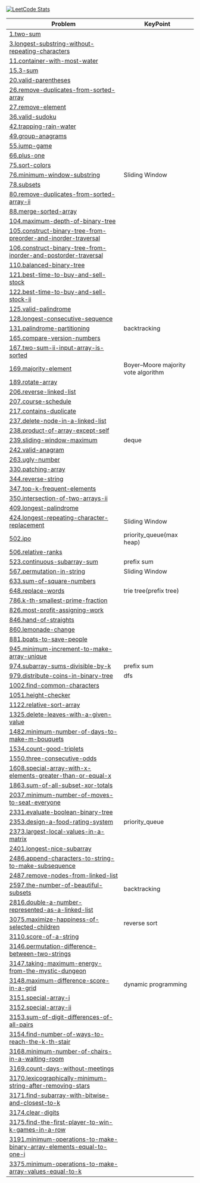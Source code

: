 [![LeetCode Stats](https://leetcard.jacoblin.cool/eddie25?theme=nord&font=patrick_hand&ext=heatmap)](https://leetcode.com/eddie25)

<!-- BEGIN DIRECTORY STRUCTURE -->
|Problem|KeyPoint|
|-|-|
|[1.two-sum](Problems/1.two-sum/main.cpp)||
|[3.longest-substring-without-repeating-characters](Problems/3.longest-substring-without-repeating-characters/main.cpp)||
|[11.container-with-most-water](Problems/11.container-with-most-water/main.cpp)||
|[15.3-sum](Problems/15.3-sum/main.cpp)||
|[20.valid-parentheses](Problems/20.valid-parentheses/main.cpp)||
|[26.remove-duplicates-from-sorted-array](Problems/26.remove-duplicates-from-sorted-array/main.cpp)||
|[27.remove-element](Problems/27.remove-element/main.cpp)||
|[36.valid-sudoku](Problems/36.valid-sudoku/main.cpp)||
|[42.trapping-rain-water](Problems/42.trapping-rain-water/main.cpp)||
|[49.group-anagrams](Problems/49.group-anagrams/main.cpp)||
|[55.jump-game](Problems/55.jump-game/main.cpp)||
|[66.plus-one](Problems/66.plus-one/main.cpp)||
|[75.sort-colors](Problems/75.sort-colors/main.cpp)||
|[76.minimum-window-substring](Problems/76.minimum-window-substring/main.cpp)|Sliding Window|
|[78.subsets](Problems/78.subsets/main.cpp)||
|[80.remove-duplicates-from-sorted-array-ii](Problems/80.remove-duplicates-from-sorted-array-ii/main.cpp)||
|[88.merge-sorted-array](Problems/88.merge-sorted-array/main.cpp)||
|[104.maximum-depth-of-binary-tree](Problems/104.maximum-depth-of-binary-tree/main.cpp)||
|[105.construct-binary-tree-from-preorder-and-inorder-traversal](Problems/105.construct-binary-tree-from-preorder-and-inorder-traversal/main.cpp)||
|[106.construct-binary-tree-from-inorder-and-postorder-traversal](Problems/106.construct-binary-tree-from-inorder-and-postorder-traversal/main.cpp)||
|[110.balanced-binary-tree](Problems/110.balanced-binary-tree/main.cpp)||
|[121.best-time-to-buy-and-sell-stock](Problems/121.best-time-to-buy-and-sell-stock/main.cpp)||
|[122.best-time-to-buy-and-sell-stock-ii](Problems/122.best-time-to-buy-and-sell-stock-ii/main.cpp)||
|[125.valid-palindrome](Problems/125.valid-palindrome/main.cpp)||
|[128.longest-consecutive-sequence](Problems/128.longest-consecutive-sequence/main.cpp)||
|[131.palindrome-partitioning](Problems/131.palindrome-partitioning/main.cpp)|backtracking|
|[165.compare-version-numbers](Problems/165.compare-version-numbers/main.cpp)||
|[167.two-sum-ii-input-array-is-sorted](Problems/167.two-sum-ii-input-array-is-sorted/main.cpp)||
|[169.majority-element](Problems/169.majority-element/main.cpp)|Boyer–Moore majority vote algorithm|
|[189.rotate-array](Problems/189.rotate-array/main.cpp)||
|[206.reverse-linked-list](Problems/206.reverse-linked-list/main.cpp)||
|[207.course-schedule](Problems/207.course-schedule/main.cpp)||
|[217.contains-duplicate](Problems/217.contains-duplicate/main.cpp)||
|[237.delete-node-in-a-linked-list](Problems/237.delete-node-in-a-linked-list/main.cpp)||
|[238.product-of-array-except-self](Problems/238.product-of-array-except-self/main.cpp)||
|[239.sliding-window-maximum](Problems/239.sliding-window-maximum/main.cpp)|deque|
|[242.valid-anagram](Problems/242.valid-anagram/main.cpp)||
|[263.ugly-number](Problems/263.ugly-number/main.cpp)||
|[330.patching-array](Problems/330.patching-array/main.cpp)||
|[344.reverse-string](Problems/344.reverse-string/main.cpp)||
|[347.top-k-frequent-elements](Problems/347.top-k-frequent-elements/main.cpp)||
|[350.intersection-of-two-arrays-ii](Problems/350.intersection-of-two-arrays-ii/main.cpp)||
|[409.longest-palindrome](Problems/409.longest-palindrome/main.cpp)||
|[424.longest-repeating-character-replacement](Problems/424.longest-repeating-character-replacement/main.cpp)|Sliding Window|
|[502.ipo](Problems/502.ipo/main.cpp)|priority_queue(max heap)|
|[506.relative-ranks](Problems/506.relative-ranks/main.cpp)||
|[523.continuous-subarray-sum](Problems/523.continuous-subarray-sum/main.cpp)|prefix sum|
|[567.permutation-in-string](Problems/567.permutation-in-string/main.cpp)|Sliding Window|
|[633.sum-of-square-numbers](Problems/633.sum-of-square-numbers/main.cpp)||
|[648.replace-words](Problems/648.replace-words/main.cpp)|trie tree(prefix tree)|
|[786.k-th-smallest-prime-fraction](Problems/786.k-th-smallest-prime-fraction/main.cpp)||
|[826.most-profit-assigning-work](Problems/826.most-profit-assigning-work/main.cpp)||
|[846.hand-of-straights](Problems/846.hand-of-straights/main.cpp)||
|[860.lemonade-change](Problems/860.lemonade-change/main.cpp)||
|[881.boats-to-save-people](Problems/881.boats-to-save-people/main.cpp)||
|[945.minimum-increment-to-make-array-unique](Problems/945.minimum-increment-to-make-array-unique/main.cpp)||
|[974.subarray-sums-divisible-by-k](Problems/974.subarray-sums-divisible-by-k/main.cpp)|prefix sum|
|[979.distribute-coins-in-binary-tree](Problems/979.distribute-coins-in-binary-tree/main.cpp)|dfs|
|[1002.find-common-characters](Problems/1002.find-common-characters/main.cpp)||
|[1051.height-checker](Problems/1051.height-checker/main.cpp)||
|[1122.relative-sort-array](Problems/1122.relative-sort-array/main.cpp)||
|[1325.delete-leaves-with-a-given-value](Problems/1325.delete-leaves-with-a-given-value/main.cpp)||
|[1482.minimum-number-of-days-to-make-m-bouquets](Problems/1482.minimum-number-of-days-to-make-m-bouquets/main.cpp)||
|[1534.count-good-triplets](Problems/1534.count-good-triplets/main.cpp)||
|[1550.three-consecutive-odds](Problems/1550.three-consecutive-odds/main.cpp)||
|[1608.special-array-with-x-elements-greater-than-or-equal-x](Problems/1608.special-array-with-x-elements-greater-than-or-equal-x/main.cpp)||
|[1863.sum-of-all-subset-xor-totals](Problems/1863.sum-of-all-subset-xor-totals/main.cpp)||
|[2037.minimum-number-of-moves-to-seat-everyone](Problems/2037.minimum-number-of-moves-to-seat-everyone/main.cpp)||
|[2331.evaluate-boolean-binary-tree](Problems/2331.evaluate-boolean-binary-tree/main.cpp)||
|[2353.design-a-food-rating-system](Problems/2353.design-a-food-rating-system/main.cpp)|priority_queue|
|[2373.largest-local-values-in-a-matrix](Problems/2373.largest-local-values-in-a-matrix/main.cpp)||
|[2401.longest-nice-subarray](Problems/2401.longest-nice-subarray/main.cpp)||
|[2486.append-characters-to-string-to-make-subsequence](Problems/2486.append-characters-to-string-to-make-subsequence/main.cpp)||
|[2487.remove-nodes-from-linked-list](Problems/2487.remove-nodes-from-linked-list/main.cpp)||
|[2597.the-number-of-beautiful-subsets](Problems/2597.the-number-of-beautiful-subsets/main.cpp)|backtracking|
|[2816.double-a-number-represented-as-a-linked-list](Problems/2816.double-a-number-represented-as-a-linked-list/main.cpp)||
|[3075.maximize-happiness-of-selected-children](Problems/3075.maximize-happiness-of-selected-children/main.cpp)|reverse sort|
|[3110.score-of-a-string](Problems/3110.score-of-a-string/main.cpp)||
|[3146.permutation-difference-between-two-strings](Problems/3146.permutation-difference-between-two-strings/main.cpp)||
|[3147.taking-maximum-energy-from-the-mystic-dungeon](Problems/3147.taking-maximum-energy-from-the-mystic-dungeon/main.cpp)||
|[3148.maximum-difference-score-in-a-grid](Problems/3148.maximum-difference-score-in-a-grid/main.cpp)|dynamic programming|
|[3151.special-array-i](Problems/3151.special-array-i/main.cpp)||
|[3152.special-array-ii](Problems/3152.special-array-ii/main.cpp)||
|[3153.sum-of-digit-differences-of-all-pairs](Problems/3153.sum-of-digit-differences-of-all-pairs/main.cpp)||
|[3154.find-number-of-ways-to-reach-the-k-th-stair](Problems/3154.find-number-of-ways-to-reach-the-k-th-stair/main.cpp)||
|[3168.minimum-number-of-chairs-in-a-waiting-room](Problems/3168.minimum-number-of-chairs-in-a-waiting-room/main.cpp)||
|[3169.count-days-without-meetings](Problems/3169.count-days-without-meetings/main.cpp)||
|[3170.lexicographically-minimum-string-after-removing-stars](Problems/3170.lexicographically-minimum-string-after-removing-stars/main.cpp)||
|[3171.find-subarray-with-bitwise-and-closest-to-k](Problems/3171.find-subarray-with-bitwise-and-closest-to-k/main.cpp)||
|[3174.clear-digits](Problems/3174.clear-digits/main.cpp)||
|[3175.find-the-first-player-to-win-k-games-in-a-row](Problems/3175.find-the-first-player-to-win-k-games-in-a-row/main.cpp)||
|[3191.minimum-operations-to-make-binary-array-elements-equal-to-one-i](Problems/3191.minimum-operations-to-make-binary-array-elements-equal-to-one-i/main.cpp)||
|[3375.minimum-operations-to-make-array-values-equal-to-k](Problems/3375.minimum-operations-to-make-array-values-equal-to-k/main.cpp)||
<!-- END DIRECTORY STRUCTURE -->